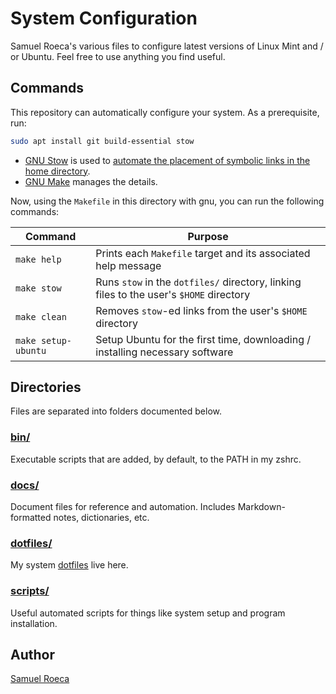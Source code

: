 # System Configuration

Samuel Roeca's various files to configure latest versions of Linux Mint and / or Ubuntu. Feel free to use anything you find useful.

## Commands

This repository can automatically configure your system. As a prerequisite, run:

```bash
sudo apt install git build-essential stow
```

- [GNU Stow](https://www.gnu.org/software/stow/) is used to [automate the placement of symbolic links in the home directory](https://alexpearce.me/2016/02/managing-dotfiles-with-stow/).
- [GNU Make](https://www.gnu.org/software/make/) manages the details.

Now, using the `Makefile` in this directory with gnu, you can run the following commands:

| Command             | Purpose                                                                                 |
| ------------------- | --------------------------------------------------------------------------------------- |
| `make help`         | Prints each `Makefile` target and its associated help message                           |
| `make stow`         | Runs `stow` in the `dotfiles/` directory, linking files to the user's `$HOME` directory |
| `make clean`        | Removes `stow`-ed links from the user's `$HOME` directory                               |
| `make setup-ubuntu` | Setup Ubuntu for the first time, downloading / installing necessary software            |

## Directories

Files are separated into folders documented below.

### [bin/](./bin)

Executable scripts that are added, by default, to the PATH in my zshrc.

### [docs/](./docs)

Document files for reference and automation. Includes Markdown-formatted notes, dictionaries, etc.

### [dotfiles/](./dotfiles)

My system [dotfiles](https://wiki.archlinux.org/index.php/Dotfiles) live here.

### [scripts/](./scripts)

Useful automated scripts for things like system setup and program installation.

## Author

[Samuel Roeca](https://samroeca.com/)
